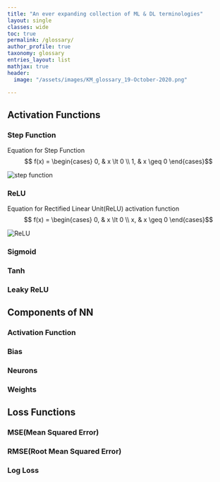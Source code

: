 ```yaml
---
title: "An ever expanding collection of ML & DL terminologies"
layout: single
classes: wide
toc: true
permalink: /glossary/
author_profile: true
taxonomy: glossary
entries_layout: list
mathjax: true
header:
  image: "/assets/images/KM_glossary_19-October-2020.png"
  
---
```


## Activation Functions

### Step Function

Equation for Step Function
$$  f(x) =
\begin{cases}
0,  & x \lt 0 \\
1, & x \geq 0 
\end{cases}$$

<img src="{{ site.url }}{{ site.baseurl }}/assets/images/step_function.png" alt="step function">


### ReLU

Equation for Rectified Linear Unit(ReLU) activation function
$$  f(x) =
\begin{cases}
0,  & x \lt 0 \\
x, & x \geq 0 
\end{cases}$$

<img src="{{ site.url }}{{ site.baseurl }}/assets/images/ReLU.png" alt="ReLU">


### Sigmoid

### Tanh

### Leaky ReLU


## Components of NN

### Activation Function

### Bias

### Neurons

### Weights


## Loss Functions

### MSE(Mean Squared Error)

### RMSE(Root Mean Squared Error)

### Log Loss